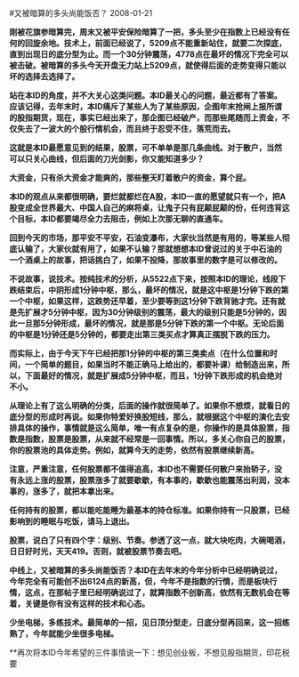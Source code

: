 #又被暗算的多头尚能饭否？
2008-01-21

**刚被花旗参暗算完，周末又被平安保险暗算了一把，多头至少在指数上已经没有任何的回旋余地。技术上，前面已经说了，5209点不能重新站住，就要二次探底，直到出现日的底分型为止。而一个30分钟震荡，4778点在最坏的情况下完全可以被击破。被暗算的多头今天开盘无力站上5209点，就使得后面的走势变得只能以坏的选择去选择了。**

**站在本ID的角度，并不大关心这类问题。本ID最关心的问题，最近都有了答案。应该记得，去年末时，本ID痛斥了某些人为了某些原因，企图年末抢闸上报所谓的股指期货，现在，事实已经出来了，那企图已经破产，而那些尾随而上资金，不仅失去了一波大的个股行情机会，而且终于忍受不住，落荒而去。**

**这就是本ID最愿意见到的结果，股票，可不单单是那几条曲线。对于散户，当然可以只关心曲线，但后面的刀光剑影，你又能知道多少？**

**大资金，只有杀大资金才能爽的，那些整天盯着散户的资金，算个屁。**
 
**本ID的观点从来都很明确，要烂就都烂在A股，本ID一直的愿望就只有一个，把A股变成全世界最大、中国人自己的麻将桌，让鬼子只有屁颠屁颠的份，任何违背这个目标，本ID都要竭尽全力去阻击，例如上次那无聊的直通车。**

**回到今天的市场，那平安不平安，石油变瀑布，大家伙当然是有用的，等某些人彻底认输了，大家伙就有用了，如果不认输？那就想想本ID曾说过的关于中石油的一个酒桌上的故事，把话挑白了，如果不投降，那故事里的数字是可以修改的。**

**不说故事，说技术。按纯技术的分析，从5522点下来，按照本ID的理论，线段下跌结束后，中阴形成1分钟中枢，那么，最坏的情况，就是这中枢是1分钟下跌的第一个中枢，如果这样，这跌势还早着，至少要等到这1分钟下跌背驰才完。还有就是先扩展才5分钟中枢，因为30分钟级别的震荡，最大的级别只能是5分钟的，因此一旦那5分钟形成，最坏的情况，就是那是5分钟下跌的第一个中枢。无论后面的中枢是1分钟还是5分钟的，都要走出第三类买点才算真正摆脱下跌的压力。**

**而实际上，由于今天下午已经把那1分钟的中枢的第三类卖点（在什么位置和时间，一个简单的题目，如果当时不能正确马上给出的，都要补课）给制造出来，所以，下面最好的情况，就是扩展成5分钟中枢，而且，1分钟下跌形成的机会绝对不小。**

**从理论上有了这么明确的分类，后面的操作就很简单了。如果你不想烦，就看日的底分型的形成时再说。如果你特爱好换股短线，那么，就根据这个中枢的演化去安排具体的操作，事情就是这么简单，唯一有点复杂的是，你操作的是具体股票，指数是指数，股票是股票，从来就不经常是一回事情。所以，多关心你自己的股票，你的股票池的具体走势。例如，就算今天的走势，依然有股票继续新高。**

**注意，严重注意，任何股票都不值得追高，本ID也不需要任何散户来抬轿子，没有永远上涨的股票，股票涨多了就要歇歇，有本事的，歇歇也能震荡出利润，没本事的，涨多了，就把本拿出来。**

**任何持有的股票，都以能吃能睡为最基本的持仓标准。如果你持有一只股票，已经影响到的睡眠与吃饭，请马上退出。**

**股票，说白了只有四个字：级别、节奏。参透了这一点，就大块吃肉，大碗喝酒，日日好时光，天天419。否则，就被股票节奏去吧。**

**中线上，又被暗算的多头尚能饭否？本ID在去年末的今年分析中已经明确说过，今年完全有可能创不出6124点的新高，但，今年不是指数的行情，而是板块行情，这点，在那帖子里已经明确说过了，就算指数不创新高，依然有无数机会在等着，关键是你有没有这样的技术和心态。**

**少坐电梯，多练技术。最简单的一招，见日顶分型走，日底分型再回来，这一招练熟了，今年就能少坐很多电梯。**
 
**再次将本ID今年希望的三件事情说一下：想见创业板，不想见股指期货，印花税要